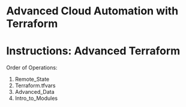 # Advanced Cloud Automation with Terraform 

# Instructions: Advanced Terraform


Order of Operations:
1. Remote_State
2. Terraform.tfvars
3. Advanced_Data
4. Intro_to_Modules